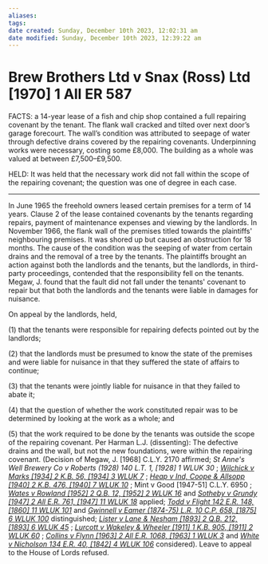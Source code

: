 ```yaml
---
aliases: 
tags: 
date created: Sunday, December 10th 2023, 12:02:31 am
date modified: Sunday, December 10th 2023, 12:39:22 am
---
```


# Brew Brothers Ltd v Snax (Ross) Ltd [1970] 1 All ER 587

FACTS: a 14-year lease of a fish and chip shop contained a full repairing covenant by the tenant. The flank wall cracked and tilted over next door’s garage forecourt. The wall’s condition was attributed to seepage of water through defective drains covered by the repairing covenants. Underpinning works were necessary, costing some £8,000. The building as a whole was valued at between £7,500–£9,500.

HELD: It was held that the necessary work did not fall within the scope of the repairing covenant; the question was one of degree in each case.

---

In June 1965 the freehold owners leased certain premises for a term of 14 years. Clause 2 of the lease contained covenants by the tenants regarding repairs, payment of maintenance expenses and viewing by the landlords. In November 1966, the flank wall of the premises titled towards the plaintiffs' neighbouring premises. It was shored up but caused an obstruction for 18 months. The cause of the condition was the seeping of water from certain drains and the removal of a tree by the tenants. The plaintiffs brought an action against both the landlords and the tenants, but the landlords, in third-party proceedings, contended that the responsibility fell on the tenants. Megaw, J. found that the fault did not fall under the tenants' covenant to repair but that both the landlords and the tenants were liable in damages for nuisance.

On appeal by the landlords, held,

(1) that the tenants were responsible for repairing defects pointed out by the landlords;

(2) that the landlords must be presumed to know the state of the premises and were liable for nuisance in that they suffered the state of affairs to continue;

(3) that the tenants were jointly liable for nuisance in that they failed to abate it;

(4) that the question of whether the work constituted repair was to be determined by looking at the work as a whole; and

(5) that the work required to be done by the tenants was outside the scope of the repairing covenant. Per Harman L.J. (dissenting): The defective drains and the wall, but not the new foundations, were within the repairing covenant. (Decision of Megaw, J. [1968] C.L.Y. 2170 affirmed; _St Anne's Well Brewery Co v Roberts (1928) 140 L.T. 1, [1928] 1 WLUK 30_ ; _[Wilchick v Marks [1934] 2 K.B. 56, [1934] 3 WLUK 7](https://uk.westlaw.com/Document/I007C9E50E42911DA8FC2A0F0355337E9/View/FullText.html?originationContext=document&transitionType=DocumentItem&ppcid=9e0838c41e0f43fd8af5c0cd0a18a4c3&contextData=(sc.Default))_ ; _[Heap v Ind, Coope & Allsopp [1940] 2 K.B. 476, [1940] 7 WLUK 10](https://uk.westlaw.com/Document/IBBF516F0E42711DA8FC2A0F0355337E9/View/FullText.html?originationContext=document&transitionType=DocumentItem&ppcid=9e0838c41e0f43fd8af5c0cd0a18a4c3&contextData=(sc.Default))_ ; Mint v Good [1947-51] C.L.Y. 6950 ; _[Wates v Rowland [1952] 2 Q.B. 12, [1952] 2 WLUK 16](https://uk.westlaw.com/Document/IF0A04130E42811DA8FC2A0F0355337E9/View/FullText.html?originationContext=document&transitionType=DocumentItem&ppcid=9e0838c41e0f43fd8af5c0cd0a18a4c3&contextData=(sc.Default))_ and _[Sotheby v Grundy [1947] 2 All E.R. 761, [1947] 11 WLUK 18](https://uk.westlaw.com/Document/IA0C59080E43611DA8FC2A0F0355337E9/View/FullText.html?originationContext=document&transitionType=DocumentItem&ppcid=9e0838c41e0f43fd8af5c0cd0a18a4c3&contextData=(sc.Default))_ applied; _[Todd v Flight 142 E.R. 148, [1860] 11 WLUK 101](https://uk.westlaw.com/Document/IF5B61660E57011DAB242AFEA6182DD7E/View/FullText.html?originationContext=document&transitionType=DocumentItem&ppcid=9e0838c41e0f43fd8af5c0cd0a18a4c3&contextData=(sc.Default))_ and _[Gwinnell v Eamer (1874-75) L.R. 10 C.P. 658, [1875] 6 WLUK 100](https://uk.westlaw.com/Document/IB5F1A160E42711DA8FC2A0F0355337E9/View/FullText.html?originationContext=document&transitionType=DocumentItem&ppcid=9e0838c41e0f43fd8af5c0cd0a18a4c3&contextData=(sc.Default))_ distinguished; _[Lister v Lane & Nesham [1893] 2 Q.B. 212, [1893] 6 WLUK 45](https://uk.westlaw.com/Document/IE1A22B90E42711DA8FC2A0F0355337E9/View/FullText.html?originationContext=document&transitionType=DocumentItem&ppcid=9e0838c41e0f43fd8af5c0cd0a18a4c3&contextData=(sc.Default))_ ; _[Lurcott v Wakeley & Wheeler [1911] 1 K.B. 905, [1911] 2 WLUK 60](https://uk.westlaw.com/Document/IE85D3150E42711DA8FC2A0F0355337E9/View/FullText.html?originationContext=document&transitionType=DocumentItem&ppcid=9e0838c41e0f43fd8af5c0cd0a18a4c3&contextData=(sc.Default))_ ; _[Collins v Flynn [1963] 2 All E.R. 1068, [1963] 1 WLUK 3](https://uk.westlaw.com/Document/I56A6A660E43611DA8FC2A0F0355337E9/View/FullText.html?originationContext=document&transitionType=DocumentItem&ppcid=9e0838c41e0f43fd8af5c0cd0a18a4c3&contextData=(sc.Default))_ and _[White v Nicholson 134 E.R. 40, [1842] 4 WLUK 106](https://uk.westlaw.com/Document/I9BCA6A10E57111DAB242AFEA6182DD7E/View/FullText.html?originationContext=document&transitionType=DocumentItem&ppcid=9e0838c41e0f43fd8af5c0cd0a18a4c3&contextData=(sc.Default))_ considered). Leave to appeal to the House of Lords refused.
